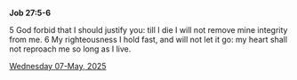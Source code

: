 **Job 27:5-6**

5 God forbid that I should justify you: till I die I will not remove mine integrity from me. 6 My righteousness I hold fast, and will not let it go: my heart shall not reproach me so long as I live.

[Wednesday 07-May, 2025](https://getbible.life/kjv/Job/27/5-6)
